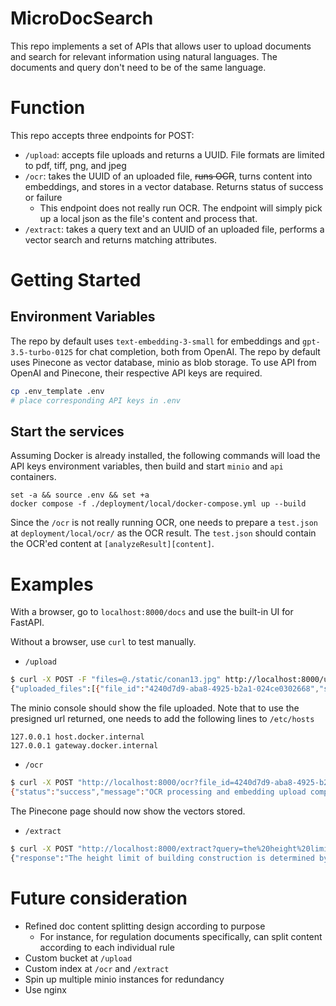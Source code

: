 MicroDocSearch
===

This repo implements a set of APIs that allows user to upload documents and search for relevant information using natural languages. The documents and query don't need to be of the same language.

# Function
This repo accepts three endpoints for POST:
- `/upload`: accepts file uploads and returns a UUID. File formats are limited to pdf, tiff, png, and jpeg
- `/ocr`: takes the UUID of an uploaded file, ~~runs OCR~~, turns content into embeddings, and stores in a vector database. Returns status of success or failure
  - This endpoint does not really run OCR. The endpoint will simply pick up a local json as the file's content and process that.
- `/extract`: takes a query text and an UUID of an uploaded file, performs a vector search and returns matching attributes. 

# Getting Started
## Environment Variables
The repo by default uses `text-embedding-3-small` for embeddings and `gpt-3.5-turbo-0125` for chat completion, both from OpenAI.
The repo by default uses Pinecone as vector database, minio as blob storage.
To use API from OpenAI and Pinecone, their respective API keys are required.
```sh
cp .env_template .env
# place corresponding API keys in .env
```

## Start the services
Assuming Docker is already installed, the following commands will load the API keys environment variables, then build and start `minio` and `api` containers.
```
set -a && source .env && set +a
docker compose -f ./deployment/local/docker-compose.yml up --build
```
Since the `/ocr` is not really running OCR, one needs to prepare a `test.json` at `deployment/local/ocr/` as the OCR result.
The `test.json` should contain the OCR'ed content at `[analyzeResult][content]`.

# Examples
With a browser, go to `localhost:8000/docs` and use the built-in UI for FastAPI.

Without a browser, use `curl` to test manually.
- `/upload`
```bash
$ curl -X POST -F "files=@./static/conan13.jpg" http://localhost:8000/upload
{"uploaded_files":[{"file_id":"4240d7d9-aba8-4925-b2a1-024ce0302668","signed_url":"http://host.docker.internal:9000/uploads/4240d7d9-aba8-4925-b2a1-024ce0302668?X-Amz-Algorithm=AWS4-HMAC-SHA256&X-Amz-Credential=minioadmin%2F20240514%2Fus-east-1%2Fs3%2Faws4_request&X-Amz-Date=20240514T225202Z&X-Amz-Expires=3600&X-Amz-SignedHeaders=host&X-Amz-Signature=83c1d0f9748a63d8a1e4eca448650b61da1a90f6ef0d500d4a0ce2a87f092478"}]}
```
The minio console should show the file uploaded.
Note that to use the presigned url returned, one needs to add the following lines to `/etc/hosts`
```
127.0.0.1 host.docker.internal
127.0.0.1 gateway.docker.internal
```
- `/ocr`
```bash
$ curl -X POST "http://localhost:8000/ocr?file_id=4240d7d9-aba8-4925-b2a1-024ce0302668" # might take a while
{"status":"success","message":"OCR processing and embedding upload completed."}
```
The Pinecone page should now show the vectors stored.
- `/extract`
```bash
$ curl -X POST "http://localhost:8000/extract?query=the%20height%20limit%20of%20building%20construction"
{"response":"The height limit of building construction is determined by the number of floors excluding the basement, ensuring it does not fall below a certain value. The restrictions on building height are based on the regulations specified in the relevant laws and are not more stringent than those outlined in the law. The height limit is also influenced by factors such as the area's characteristics and the need to preserve a good landscape."}
```




# Future consideration
- Refined doc content splitting design according to purpose
  - For instance, for regulation documents specifically, can split content according to each individual rule
- Custom bucket at `/upload`
- Custom index at `/ocr` and `/extract`
- Spin up multiple minio instances for redundancy
- Use nginx
